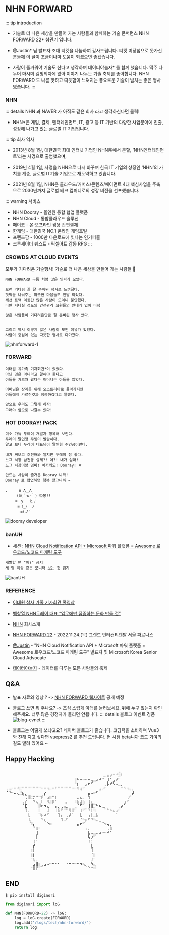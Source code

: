 # NHN FORWARD
::: tip introduction
- 기술로 더 나은 세상을 만들어 가는 사람들과 함께하는 기술 콘퍼런스 NHN FORWARD 22* 참관기 입니다.

- @Justin* 님 발표자 초대 티켓을 나눔하여 감사드립니다. 티켓 미당첨으로 못가신 분들께 이 글이 조금이나마 도움이 되셨으면 좋겠습니다.

- 사람이 즐거워야 기술도 산다고 생각하며 데이터야놀자* 를 함께 했습니다. 맥주 나누어 마시며 캠핑의자에 앉아 이야기 나누는 기술 축제를 좋아합니다. NHN FORWARD 도 나름 핫하고 따듯함이 느껴지는 풍요로운 기술이 넘치는 좋은 행사였습니다.
:::

### NHN

::: details NHN 과 NAVER 가 아직도 같은 회사 라고 생각하신다면 클릭!
- NHN*은 게임, 결제, 엔터테인먼트, IT, 광고 등 IT 기반의 다양한 사업분야에 진출, 성장해 나가고 있는 글로벌 IT 기업입니다.

::: tip 회사 역사
- 2013년 8월 1일, 대한민국 최대 인터넷 기업인 NHN㈜에서 분할, ‘NHN엔터테인먼트’라는 사명으로 출범했으며,

- 2019년 4월 1일, 사명을 NHN으로 다시 바꾸며 한국 IT 기업의 상징인 ‘NHN’의 가치를 계승, 글로벌 IT기술 기업으로 재도약하고 있습니다.

- 2021년 8월 1일, NHN은 클라우드/커머스/콘텐츠/페이먼트 4대 핵심사업을 주축으로 2030년까지 글로벌 테크 컴퍼니로의 성장 비전을 선포했습니다.

::: warning 서비스
- NHN Dooray - 올인원 통합 협업 플랫폼
- NHN Cloud - 통합클라우드 솔루션
- 페이코 - 온·오프라인 겸용 간편결제
- 한게임 - 대한민국 NO.1 온라인 게임포털
- 프렌즈팜 - 1000만 다운로드에 빛나는 인기퍼즐
- 크루세이더 퀘스트 - 픽셀아트 감동 RPG
:::

### CROWDS AT CLOUD EVENTS
모두가 기다려온 기술행사! 기술로 더 나은 세상을 만들어 가는 사람들 :tada:
```
NHN FORWARD 구름 처럼 많은 인파가 모였다.

오랜 기다림 끝 잘 준비된 행사로 느껴졌다.
핫팩을 나눠주는 따뜻한 마음들도 전달 되었다.
세션 트랙 이동간 많은 사람이 모이니 불안했다.
다만 지나칠 정도의 안전관리 요원들의 안내가 있어 다행

많은 사람들이 기다려온만큼 잘 준비된 행사 였다.


그리고 역시 이렇게 많은 사람이 모인 이유가 있었다. 
사람이 중심에 있는 따뜻한 행사로 다가왔다.
```
![nhnforward-1](../../../../images/nhnforword/social-preview-nhnforward.png)

### FORWARD
```
이태원 유가족 기자회견*이 있었다.
아닌 것은 아니라고 말해야 한다고
아들을 가르쳐 왔다는 어머니는 아들을 잃엇다. 

어머님은 장례를 위해 오스트리아로 돌아가지만
아들에게 가르친것과 행동하겠다고 말했다.

앞으로 우리도 그렇게 하자!
그래야 앞으로 나갈수 있다!
```

### HOT DOORAY! PACK
```
미소 가득 두레이 개발자 행복해 보인다.
두레이 탈인형 무빙이 발랄하다.
알고 보니 두레이 대표님이 탈인형 주인공이란다.

내가 써보고 추천해봐 알지만 두레이 참 좋다.
느그 서장 남천동 살제?! 어?! 내가 임마! 
느그 서장이랑 임마! 어저께도! Dooray! ㅎ

만드는 사람이 즐거운 Dooray 니까!
Dooray 로 협업하면 행복 할끄니까 ~

.　　　n Λ＿Λ
　　　(ﾖ(´･ω･｀) 따봉!!
　 　≡　y　 と丿
　 　 ≡（_ﾉ　ノ
　　　　≡(ノ´

```
![dooray developer](../../../../images/nhnforword/dooray.webp)

### banUH
- 세션 : [NHN Cloud Notification API + Microsoft 파워 플랫폼 = Awesome 로우코드/노코드 마케팅 도구](https://forward.nhn.com/2022/sessions/7)
```
개발할 땐 "어?" 금지
세 명 이상 같은 모니터 보는 것 금지
```
![banUH](../../../../images/nhnforword/a.webp)

### REFERENCE
- [이태원 참사 가족 기자회견 풀영상](https://www.youtube.com/watch?v=GwZ7-POnVEA)

- [백창열 NHN두레이 대표 “업무에만 집중하는 문화 만들 것”](https://www.etnews.com/20211004000014)

- [NHN](https://www.nhn.com/ko/company/companyInfo.nhn) 회사소개

- [NHN FORWARD 22](https://forward.nhn.com/2022) - 2022.11.24.(목) 그랜드 인터컨티넨탈 서울 파르나스

- [@Justin](https://forward.nhn.com/2022/sessions/7) - "NHN Cloud Notification API + Microsoft 파워 플랫폼 = Awesome 로우코드/노코드 마케팅 도구" 발표자 및 Microsoft Korea Senior Cloud Advocate

- [데이터야놀자](https://2017.datayanolja.kr/) - 데이터를 다루는 모든 사람들의 축제

## Q&A
- 발표 자료와 영상 ? -> [NHN FORWARD 웹사이트](https://forward.nhn.com/2022) 공개 예정

- 블로그 쓰면 뭐 주나요? -> 조심 스럽게 아래를 눌러보세요. 뒤에 누구 없는지 확인 해주세요. 너무 많은 경쟁자가 몰리면 안됩니다.
::: details 블로그 이벤트 경품
![blog-evnet](../../../../images/nhnforword/nhnforwad-evnet.png)
:::

- 블로그는 어떻게 쓰냐고요? 네이버 블로그가 좋습니다. 코딩력을 소비하며 Vue3 와 친해 지고 싶다면 [vuepress2](https://v2.vuepress.vuejs.org/) 를 추천 드립니다. 현 시점 beta니까 코드 기여의 길도 열려 있어요 ~

## Happy Hacking
```
⠀⠀⠀⠀⠀⠀⠀⠀⠀⠀⠀⠀⠀⠀⠀⠀⠀⠀⠀⠀⠀⠀⠀⠀⠀⠀⠀⠀⠀⠀⠀⠀⠀⠀⠀⠀⠀⠀⠀⠀⠀⢀⠀⠀⠀⠀⠀
⠀⠀⠀⠀⠀⠀⠀⠀⠀⠀⠀⠀⠀⠀⠀⠀⠀⠀⠀⠀⠀⠀⠀⠀⠀⠀⠀⠀⠀⠀⠀⠀⠀⠀⠀⢀⣀⣤⡴⠒⠚⣻⠇⠀⠀⠀⠀
⠀⠀⠀⠀⠀⠀⠀⠀⠀⠀⠀⠀⠀⠀⠀⠀⠀⠀⠀⠀⠀⠀⠀⠀⠀⢸⠓⠒⠒⠒⠒⢤⣤⠴⠚⠉⠀⡸⠁⣠⠞⠁⠀⠀⠀⠀⠀
⠀⠀⠀⠀⠀⠀⠀⠀⠀⠀⠀⠀⠀⠀⠀⠀⠀⠀⠀⠀⠀⠀⠀⠀⠀⠘⡆⠀⠀⣠⠖⠋⠀⠀⠀⠀⢀⡧⠞⠣⠤⣀⡀⠀⠀⠀⠀
⢀⣤⠔⠒⠚⣏⠉⠉⠉⠉⠉⠉⠉⠒⠒⠲⠤⠒⠋⠉⠉⠉⠉⠉⠒⠒⠻⢴⠋⠀⠀⠀⠀⠀⣠⠔⠋⠀⠀⠀⠀⠀⠉⠑⠲⢤⡀
⠈⠙⠒⠤⢄⣘⣦⡀⠀⠀⠀⠀⠀⠀⡔⠀⠀⠀⠀⠀⠀⠀⠀⠀⠀⠀⠀⠀⠀⠀⣤⠤⠖⠋⠀⠀⠀⠀⠀⠀⠀⠀⠀⠀⠀⠀⡼
⠀⠀⠀⠀⠀⠀⠈⢉⣿⣗⡒⠒⠒⡾⠁⣠⣶⠒⡆⠀⠀⠀⠀⠀⠀⠀⣀⣄⡀⠀⢳⠀⠀⠀⠀⠀⠀⠀⠀⠀⠀⠀⠀⠀⢀⠞⠀
⠀⠀⠀⠀⠀⠀⢠⡎⠀⠀⠙⢦⣀⠇⠀⠻⣼⡿⠁⠀⠀⢠⡄⠀⠀⠸⣷⣼⣷⠀⢸⣆⡀⠀⠀⠀⠀⠀⠀⠀⠀⠀⠀⣰⠋⠀⠀
⠀⠀⠀⠀⠀⠀⠈⣏⠀⠀⠀⠀⡿⠖⠲⣄⠀⠀⣤⡀⢀⣤⣀⠀⠀⢀⠈⠋⠁⠀⢸⣿⡉⠓⠦⣀⡀⠀⠀⠀⠀⢀⡴⠁⠀⠀⠀
⠀⠀⠀⠀⠀⠀⠀⢹⡀⠀⠀⠀⡇⠀⠀⣸⠀⠀⢸⣯⠟⠛⠛⢿⣿⠋⠀⢰⠟⠉⠹⡇⢷⠀⠀⠀⠉⠓⠦⣄⣠⠎⠀⠀⠀⠀⠀
⠀⠀⠀⠀⠀⠀⠀⠀⣇⠀⠀⠀⠹⡦⠴⠋⠀⠀⠀⢹⡄⠀⢀⡼⠁⠀⠀⣇⠀⠀⢠⡇⣀⣧⠀⠀⠀⠀⠀⠀⠁⠀⠀⠀⠀⠀⠀
⠀⠀⠀⠀⠀⠀⠀⠀⠸⡄⠀⠀⠀⠙⢆⠀⠀⠀⠀⠀⠹⠤⠋⠀⠀⠀⠀⠈⠓⡶⠋⠙⠳⠤⣀⠀⠀⠀⠀⠀⠀⠀⠀⠀⠀⠀⠀
⠀⠀⠀⠀⠀⠀⠀⠀⠀⠹⡄⠀⠀⠀⠀⠑⠶⠀⠀⠀⠀⠀⠀⠀⠀⠀⣤⠖⠋⠀⠀⠀⠀⠀⠀⠉⠲⢤⡀⠀⠀⠀⠀⠀⠀⠀⠀
⠀⠀⠀⠀⠀⠀⠀⠀⠀⠀⠙⣶⠆⠀⠀⠀⠀⠀⠀⠀⠀⠀⠀⠀⠀⠀⠀⠀⠀⢠⡀⠀⠀⠀⠀⠀⠀⢀⣷⠀⠀⠀⠀⠀⠀⠀⠀
⠀⠀⠀⠀⠀⠀⠀⠀⠀⠀⠀⣸⠀⠀⠀⠀⠀⠀⠀⠀⠀⠀⠀⠀⠀⠀⠀⠀⠀⠀⣧⠤⣤⠤⠴⠒⠒⠚⠁⠀⠀⠀⠀⠀⠀⠀⠀
⠀⠀⠀⠀⠀⠀⠀⠀⠀⠀⠀⡇⠀⠀⠀⠀⠀⠀⠀⠀⠀⠀⠀⠀⠀⠀⠀⠀⠀⠀⢧⡰⠋⠀⠀⠀⠀⠀⠀⠀⠀⠀⠀⠀⠀⠀⠀
⠀⠀⠀⠀⠀⠀⠀⠀⠀⠀⢸⠁⠀⠀⠀⠀⠀⠀⠀⠀⠀⠀⠀⠀⠀⠀⠀⠀⠀⠀⠸⡁⠀⠀⠀⠀⠀⠀⠀⠀⠀⠀⠀⠀⠀⠀⠀
⠀⠀⠀⠀⠀⠀⠀⠀⠀⠀⡞⠀⠀⠀⠀⠀⠀⠀⠀⠀⠀⠀⠀⠀⠀⠀⠀⠀⠀⠀⠀⣇⠀⠀⠀⠀⠀⠀⠀⠀⠀⠀⠀⠀⠀⠀⠀
⠀⠀⠀⠀⠀⠀⠀⠀⠀⢰⡇⠀⠀⠀⠀⠀⠀⠀⠀⠀⠀⠀⠀⠀⠀⠀⠀⠀⠀⠀⠀⢹⠀⠀⠀⠀⠀⠀⠀⠀⠀⠀⠀⠀⠀⠀⠀
⠀⠀⠀⠀⠀⠀⠀⠀⠀⢸⡇⠀⠀⠀⠀⠀⠀⠀⠀⠀⠀⠀⠀⠀⠀⠀⠀⠀⠀⠀⠀⠈⡇⠀⠀⠀⠀⠀⠀⠀⠀⠀⠀⠀⠀⠀⠀
⠀⠀⠀⠀⠀⠀⠀⠀⠀⠈⢧⡀⠀⠀⠀⠀⠀⠀⠀⠀⠀⠀⠀⠀⠀⠀⠀⠀⠀⠀⠀⡸⠁⠀⠀⠀⠀⠀⠀⠀⠀⠀⠀⠀⠀⠀⠀
⠀⠀⠀⠀⠀⠀⠀⠀⠀⠀⣠⣿⡆⢀⣠⠤⠒⠒⠒⠂⠀⠀⠐⠒⠒⠒⠒⠲⢦⡀⠀⠳⣄⠀⠀⠀⠀⠀⠀⠀⠀⠀⠀⠀⠀⠀⠀
⠀⠀⠀⠀⠀⠀⠀⠀⠀⠐⣿⡟⠋⠉⠀⠀⠀⠀⠀⠀⠀⠀⠀⠀⠀⠀⠀⠀⠀⠈⠑⠒⠾⠀⠀⠀⠀⠀⠀⠀⠀⠀⠀⠀⠀⠀⠀
```

## END
```
$ pip install diginori
```
```python
from diginori import loG

def NHN(FORWORD=22) -> loG:
    log = loG.create(FORWORD)
    log.add('/logs/tech/nhn-forward/')
    return log
```